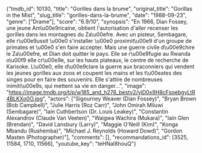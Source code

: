 {"tmdb_id": 10130, "title": "Gorilles dans la brume", "original_title": "Gorillas in the Mist", "slug_title": "gorilles-dans-la-brume", "date": "1988-09-23", "genre": ["Drame"], "score": "6.9/10", "synopsis": "En 1966, Dian Fossey, une jeune Am\u00e9ricaine, obtient l'autorisation d'aller recenser les gorilles dans les montagnes du Za\u00efre. Avec un pisteur, Sembagare, elle r\u00e9ussit \u00e0 s'installer \u00e0 proximit\u00e9 d'un groupe de primates et \u00e0 s'en faire accepter. Mais une guerre civile d\u00e9chire le Za\u00efre, et Dian doit quitter le pays. Elle se r\u00e9fugie au Rwanda o\u00f9 elle cr\u00e9e, sur les hauts plateaux, le centre de recherche de Karisoke. L\u00e0, elle d\u00e9clare la guerre aux braconniers qui vendent les jeunes gorilles aux zoos et coupent les mains et les t\u00eates des singes pour en faire des souvenirs. Elle s'attire de nombreuses inimiti\u00e9s, qui mettent sa vie en danger...", "image": "https://image.tmdb.org/t/p/w185_and_h278_bestv2/yiD0x9H8cFsoebgyLtR4BLKXo0O.jpg", "actors": ["Sigourney Weaver (Dian Fossey)", "Bryan Brown (Bob Campbell)", "Julie Harris (Roz Carr)", "John Omirah Miluwi (Sembagare)", "Iain Cuthbertson (Dr. Louis Leakey)", "Constantin Alexandrov (Claude Van Veeten)", "Waigwa Wachira (Mukara)", "Iain Glen (Brendan)", "David Lansbury (Larry)", "Maggie O'Neill (Kim)", "Konga Mbandu (Rushemba)", "Michael J. Reynolds (Howard Dowd)", "Gordon Masten (Photographer)"], "comments": [], "recommandations_id": [3525, 11584, 1710, 11566], "youtube_key": "teHNaI8houQ"}